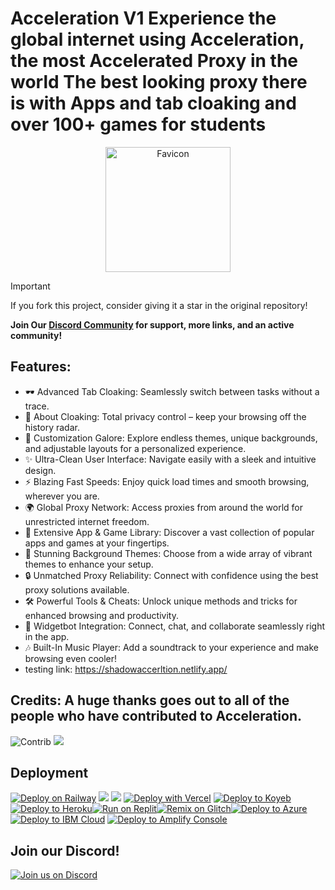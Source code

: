 # Acceleration V1 Experience the global internet using Acceleration, the most Accelerated Proxy in the world The best looking proxy there is with Apps and tab cloaking and over 100+ games for students
<p align="center">
  <img src="https://github.com/xdevnightless/Acceleration/raw/main/favicon.png" alt="Favicon" height="200">
</p>

> [!IMPORTANT]
> If you fork this project, consider giving it a star in the original repository!

**Join Our [Discord Community](https://discord.gg/Kvwzdt4WzJ) for support, more links, and an active community!**



## Features:
- 🕶️ Advanced Tab Cloaking: Seamlessly switch between tasks without a trace.
- 🚫 About Cloaking: Total privacy control – keep your browsing off the history radar.
- 🎨 Customization Galore: Explore endless themes, unique backgrounds, and adjustable layouts for a personalized experience.
- ✨ Ultra-Clean User Interface: Navigate easily with a sleek and intuitive design.
- ⚡ Blazing Fast Speeds: Enjoy quick load times and smooth browsing, wherever you are.
- 🌍 Global Proxy Network: Access proxies from around the world for unrestricted internet freedom.
- 📱 Extensive App & Game Library: Discover a vast collection of popular apps and games at your fingertips.
- 🌈 Stunning Background Themes: Choose from a wide array of vibrant themes to enhance your setup.
- 🔒 Unmatched Proxy Reliability: Connect with confidence using the best proxy solutions available.
- 🛠️ Powerful Tools & Cheats: Unlock unique methods and tricks for enhanced browsing and productivity.
- 💬 Widgetbot Integration: Connect, chat, and collaborate seamlessly right in the app.
- 🎶 Built-In Music Player: Add a soundtrack to your experience and make browsing even cooler!
- testing link: https://shadowaccerltion.netlify.app/
## Credits: A huge thanks goes out to all of the people who have contributed to Acceleration.

![Contrib](https://contrib.rocks/image?repo=Shadowproxynetwork/Shadownetwork) <a href="https://github.com/xdevnightless/Acceleration/graphs/contributors">
  <img src="https://contrib.rocks/image?repo=xdevnightless/Acceleration" />
</a>

## Deployment
[![Deploy on Railway](https://binbashbanana.github.io/deploy-buttons/buttons/remade/railway.svg)](https://railway.app/template/h7StcI?referralCode=u82tqg)
<a href="https://render.com/deploy?repo=https://github.com/Shadowproxynetwork/Shadownetwork">
<img src="https://raw.githubusercontent.com/BinBashBanana/deploy-buttons/main/buttons/remade/render.svg"></img></a>
<img src="https://camo.githubusercontent.com/607221ca4be547dd929fca7c997a93dfaf1f7b06a1baacaf25b44cf5405c9f91/68747470733a2f2f62696e6261736862616e616e612e6769746875622e696f2f6465706c6f792d627574746f6e732f627574746f6e732f72656d6164652f6379636c69632e737667"></img></a>
[![Deploy with Vercel](https://binbashbanana.github.io/deploy-buttons/buttons/remade/vercel.svg)](https://vercel.com/new/clone?repositoryurl=https://github.com/Shadowproxynetwork/Shadownetwork)
[![Deploy to Koyeb](https://binbashbanana.github.io/deploy-buttons/buttons/remade/koyeb.svg)](https://app.koyeb.com/deploy?type=git&repository=https://github.com/Shadowproxynetwork/Shadownetwork) <a target="_blank" href="https://heroku.com/deploy/?template=https://github.com/Shadowproxynetwork"><img alt="Deploy to Heroku" src="https://binbashbanana.github.io/deploy-buttons/buttons/remade/heroku.svg"></a><a target="_blank" href="https://replit.com/https://github.com/Shadowproxynetwork"><img alt="Run on Replit" src="https://binbashbanana.github.io/deploy-buttons/buttons/remade/replit.svg"></a>[![Remix on Glitch](https://binbashbanana.github.io/deploy-buttons/buttons/remade/glitch.svg)](https://github.com/Shadowproxynetwork/Shadownetwork-dev/Shadowproxynetwork-App/wiki/Remix-on-Glitch)[![Deploy to Azure](https://raw.githubusercontent.com/BinBashBanana/deploy-buttons/master/buttons/remade/azure.svg)](https://deploy.azure.com/?repository=https://github.com/Shadowproxynetwork/Shadownetwork)
[![Deploy to IBM Cloud](https://raw.githubusercontent.com/BinBashBanana/deploy-buttons/master/buttons/remade/ibmcloud.svg)](https://cloud.ibm.com/devops/setup/deploy?repository=https://github.com/Shadowproxynetwork/Shadownetwork)
[![Deploy to Amplify Console](https://raw.githubusercontent.com/BinBashBanana/deploy-buttons/master/buttons/remade/amplifyconsole.svg)](https://console.aws.amazon.com/amplify/home#/deploy?repo=https://github.com/Shadowproxynetwork/Shadownetwork)

## Join our Discord!
[![Join us on Discord](https://invidget.switchblade.xyz/Kvwzdt4WzJ?theme=dark)](https://discord.gg/Kvwzdt4WzJ)


